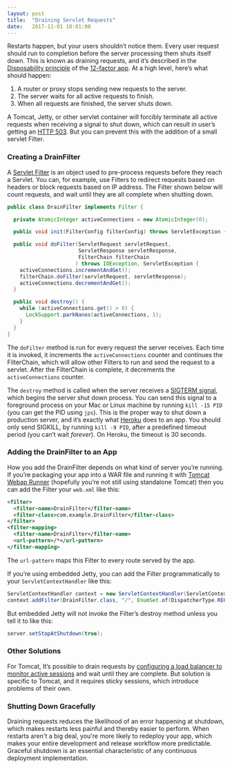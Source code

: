 ```yaml
---
layout: post
title:  "Draining Servlet Requests"
date:   2017-11-01 10:01:00
---
```


Restarts happen, but your users shouldn’t notice them. Every user request should run to completion before the server processing them shuts itself down. This is known as draining requests, and it’s described in the [Disposability principle](https://12factor.net/disposability) of the [12-factor app](https://12factor.net/). At a high level, here’s what should happen:

1. A router or proxy stops sending new requests to the server.
2. The server waits for all active requests to finish.
3. When all requests are finished, the server shuts down.

A Tomcat, Jetty, or other servlet container will forcibly terminate all active requests when receiving a signal to shut down, which can result in user’s getting an [HTTP 503](https://developer.mozilla.org/en-US/docs/Web/HTTP/Status/503). But you can prevent this with the addition of a small servlet Filter.

### Creating a DrainFilter

A [Servlet Filter](https://docs.oracle.com/javaee/7/api/javax/servlet/Filter.html) is an object used to pre-process requests before they reach a Servlet. You can, for example, use Filters to redirect requests based on headers or block requests based on IP address. The Filter shown below will count requests, and wait until they are all complete when shutting down.

```java
public class DrainFilter implements Filter {

  private AtomicInteger activeConnections = new AtomicInteger(0);

  public void init(FilterConfig filterConfig) throws ServletException { }

  public void doFilter(ServletRequest servletRequest,
                       ServletResponse servletResponse,
                       FilterChain filterChain
                      ) throws IOException, ServletException {
    activeConnections.incrementAndGet();
    filterChain.doFilter(servletRequest, servletResponse);
    activeConnections.decrementAndGet();
  }

  public void destroy() {
    while (activeConnections.get() > 0) {
      LockSupport.parkNanos(activeConnections, 1);
    }
  }
}
```

The `doFilter` method is run for every request the server receives. Each time it is invoked, it increments the `activeConnections` counter and continues the FilterChain, which will allow other Filters to run and send the request to a servlet. After the FilterChain is complete, it decrements the `activeConnections` counter.

The `destroy` method is called when the server receives a [SIGTERM signal](https://en.wikipedia.org/wiki/Signal_(IPC)#SIGTERM), which begins the server shut down process. You can send this signal to a foreground process on your Mac or Linux machine by running `kill -15 PID` (you can get the PID using `jps`). This is the proper way to shut down a production server, and it’s exactly what [Heroku](https://heroku.com) does to an app. You should only send SIGKILL, by running `kill -9 PID`, after a predefined timeout period (you can’t wait *forever*). On Heroku, the timeout is 30 seconds.

### Adding the DrainFilter to an App

How you add the DrainFilter depends on what kind of server you’re running. If you’re packaging your app into a WAR file and running it with [Tomcat Webap Runner](https://github.com/jsimone/webapp-runner) (hopefully you’re not still using standalone Tomcat) then you can add the Filter your `web.xml` like this:

```xml
<filter>
  <filter-name>DrainFilter</filter-name>
  <filter-class>com.example.DrainFilter</filter-class>
</filter>
<filter-mapping>
  <filter-name>DrainFilter</filter-name>
  <url-pattern>/*</url-pattern>
</filter-mapping>
```

The `url-pattern` maps this Filter to every route served by the app.

If you’re using embedded Jetty, you can add the Filter programmatically to your `ServletContextHandler` like this:

```java
ServletContextHandler context = new ServletContextHandler(ServletContextHandler.SESSIONS);
context.addFilter(DrainFilter.class, "/", EnumSet.of(DispatcherType.REQUEST));
```

But embedded Jetty will not invoke the Filter’s destroy method unless you tell it to like this:

```java
server.setStopAtShutdown(true);
```

### Other Solutions

For Tomcat, It’s possible to drain requests by [configuring a load balancer to monitor active sessions](https://tomcat.apache.org/connectors-doc/common_howto/loadbalancers.html) and wait until they are complete. But solution is specific to Tomcat, and it requires sticky sessions, which introduce problems of their own.

### Shutting Down Gracefully

Draining requests reduces the likelihood of an error happening at shutdown, which makes restarts less painful and thereby easier to perform. When restarts aren't a big deal, you're more likely to redeploy your app, which makes your entire development and release workflow more predictable. Graceful shutdown is an essential characteristic of any continuous deployment implementation.
